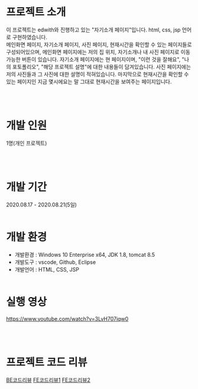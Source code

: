 # 프로젝트 소개

이 프로젝트는 edwith와 진행하고 있는 "자기소개 페이지"입니다. html, css, jsp 언어로 구현하였습니다. <br/>
메인화면 페이지, 자기소개 페이지, 사진 페이지, 현재시간을 확인할 수 있는 페이지들로 구성되어있으며, 메인화면 페이지에는 저의 집 위치, 자기소개나 내 사진 페이지로 이동가능한 버튼이 있습니다. 자기소개 페이지에는 현 페이지이며, "이런 것을 잘해요", "나의 포토폴리오", "해당 프로젝트 설명"에 대한 내용들이 담겨있습니다. 사진 페이지에는 저의 사진들과 그 사진에 대한 설명이 적혀있습니다. 마지막으로 현재시간을 확인할 수 있는 페이지인 지금 몇시에요는 말 그대로 현재시간을 보여주는 페이지입니다.

<br/>
<br/>

# 개발 인원

1명(개인 프로젝트)

<br/>
<br/>

# 개발 기간

2020.08.17 - 2020.08.21(5일)
<br/>
<br/>

# 개발 환경

-   개발환경 : Windows 10 Enterprise x64, JDK 1.8, tomcat 8.5
-   개발도구 : vscode, Github, Eclipse
-   개발언어 : HTML, CSS, JSP
    <br/>
    <br/>

# 실행 영상

<https://www.youtube.com/watch?v=3LvH707iqw0>

<br/>
<br/>

# 프로젝트 코드 리뷰

[BE코드리뷰](https://kimmy100b.github.io/codereview/2020/08/18/edwith-codereview/#)
[FE코드리뷰1](https://kimmy100b.github.io/codereview/2020/08/20/edwith-codereview/#)
[FE코드리뷰2](https://kimmy100b.github.io/codereview/2020/08/22/edwith-codereview/#)
